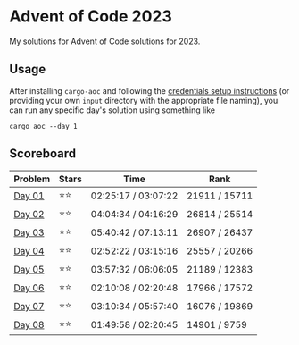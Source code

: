 # Advent of Code 2023

My solutions for Advent of Code solutions for 2023.

## Usage

After installing `cargo-aoc` and following the [credentials setup instructions](https://github.com/gobanos/cargo-aoc#setting-up-the-cli) (or providing your own `input` directory with the appropriate file
naming), you can run any specific day's solution using something like 

    cargo aoc --day 1

## Scoreboard

| Problem | Stars | Time | Rank |
| ------- | ----- | ---- | ---- |
| [Day 01](./src/day01.rs) | ⭐⭐ | 02:25:17 / 03:07:22 | 21911 / 15711 |
| [Day 02](./src/day02.rs) | ⭐⭐ | 04:04:34 / 04:16:29 | 26814 / 25514 |
| [Day 03](./src/day03.rs) | ⭐⭐ | 05:40:42 / 07:13:11 | 26907 / 26437 |
| [Day 04](./src/day04.rs) | ⭐⭐ | 02:52:22 / 03:15:16 | 25557 / 20266 |
| [Day 05](./src/day05.rs) | ⭐⭐ | 03:57:32 / 06:06:05 | 21189 / 12383 |
| [Day 06](./src/day06.rs) | ⭐⭐ | 02:10:08 / 02:20:48 | 17966 / 17572 |
| [Day 07](./src/day07.rs) | ⭐⭐ | 03:10:34 / 05:57:40 | 16076 / 19869 |
| [Day 08](./src/day08.rs) | ⭐⭐ | 01:49:58 / 02:20:45 | 14901 / 9759 |
